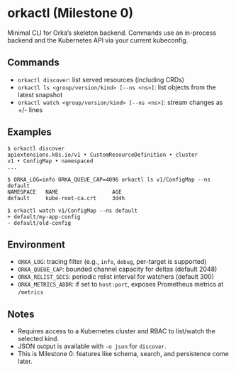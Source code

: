 # orkactl (Milestone 0)

Minimal CLI for Orka’s skeleton backend. Commands use an in-process backend and the Kubernetes API via your current kubeconfig.

## Commands

- `orkactl discover`: list served resources (including CRDs)
- `orkactl ls <group/version/kind> [--ns <ns>]`: list objects from the latest snapshot
- `orkactl watch <group/version/kind> [--ns <ns>]`: stream changes as +/- lines

## Examples

```
$ orkactl discover
apiextensions.k8s.io/v1 • CustomResourceDefinition • cluster
v1 • ConfigMap • namespaced
...

$ ORKA_LOG=info ORKA_QUEUE_CAP=4096 orkactl ls v1/ConfigMap --ns default
NAMESPACE   NAME                 AGE
default     kube-root-ca.crt     3d4h

$ orkactl watch v1/ConfigMap --ns default
+ default/my-app-config
- default/old-config
```

## Environment

- `ORKA_LOG`: tracing filter (e.g., `info`, `debug`, per-target is supported)
- `ORKA_QUEUE_CAP`: bounded channel capacity for deltas (default 2048)
- `ORKA_RELIST_SECS`: periodic relist interval for watchers (default 300)
- `ORKA_METRICS_ADDR`: if set to `host:port`, exposes Prometheus metrics at `/metrics`

## Notes

- Requires access to a Kubernetes cluster and RBAC to list/watch the selected kind.
- JSON output is available with `-o json` for `discover`.
- This is Milestone 0: features like schema, search, and persistence come later.
